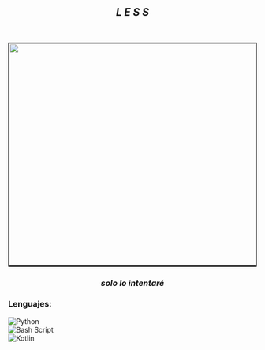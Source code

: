 # <h2 align="center"><i><b>L E S S</b></i></h2>
<br>

<p align="center"> <img width="500px" height="450px" src="https://lessapi.com.co/imagelogoless12345678910.png" style="border: 2px solid black;"></p>



### <p align="center"><i><b>solo lo intentaré</b></i></p>

### Lenguajes:

<img src="https://img.shields.io/badge/Python-yellow" align="left"
     alt="Python">
<br>
<img src="https://img.shields.io/badge/Bash Script-yellow" align="left"
     alt="Bash Script">
<br>
<img src="https://img.shields.io/badge/Python-red" align="left"
     alt="Kotlin">
